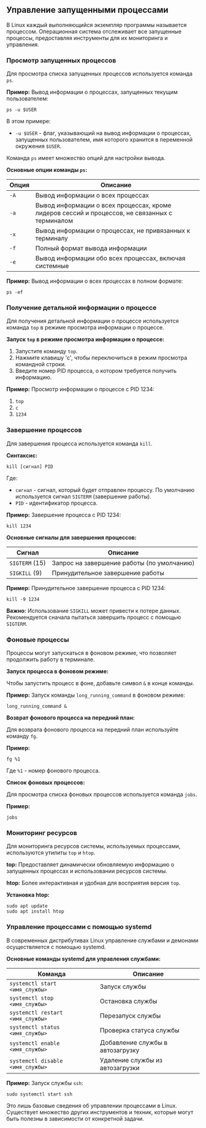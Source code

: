 <h2>Управление запущенными процессами</h2>

В Linux каждый выполняющийся экземпляр программы называется процессом. Операционная система отслеживает все запущенные процессы, предоставляя инструменты для их мониторинга и управления. 

<h3>Просмотр запущенных процессов</h3>

Для просмотра списка запущенных процессов используется команда `ps`. 

**Пример:** Вывод информации о процессах, запущенных текущим пользователем:

```
ps -u $USER
```

В этом примере:
* `-u $USER` - флаг, указывающий на вывод информации о процессах, запущенных пользователем, имя которого хранится в переменной окружения `$USER`. 

Команда `ps` имеет множество опций для настройки вывода. 

**Основные опции команды `ps`:**

| Опция | Описание |
|---|---|
| `-A` | Вывод информации о всех процессах |
| `-a` | Вывод информации о всех процессах, кроме лидеров сессий и процессов, не связанных с терминалом |
| `-x` | Вывод информации о процессах, не привязанных к терминалу |
| `-f` | Полный формат вывода информации |
| `-e` | Вывод информации обо всех процессах, включая системные |

**Пример:** Вывод информации о всех процессах в полном формате:

```
ps -ef
```

### Получение детальной информации о процессе

Для получения детальной информации о процессе используется команда `top` в режиме просмотра информации о процессе. 

**Запуск `top` в режиме просмотра информации о процессе:**

1. Запустите команду `top`.
2. Нажмите клавишу 'c', чтобы переключиться в режим просмотра командной строки.
3. Введите номер PID процесса, о котором требуется получить информацию.

**Пример:** Просмотр информации о процессе с PID 1234:

1. `top`
2. `c`
3. `1234`

### Завершение процессов

Для завершения процесса используется команда `kill`. 

**Синтаксис:**

```
kill [сигнал] PID
```

Где:
* `сигнал` - сигнал, который будет отправлен процессу. По умолчанию используется сигнал `SIGTERM` (завершение работы).
* `PID` - идентификатор процесса.

**Пример:** Завершение процесса с PID 1234:

```
kill 1234
```

**Основные сигналы для завершения процессов:**

| Сигнал | Описание |
|---|---|
| `SIGTERM` (15) | Запрос на завершение работы (по умолчанию) |
| `SIGKILL` (9) | Принудительное завершение работы |

**Пример:** Принудительное завершение процесса с PID 1234:

```
kill -9 1234 
```

**Важно:** Использование `SIGKILL` может привести к потере данных. Рекомендуется сначала пытаться завершить процесс с помощью `SIGTERM`.

<h3>Фоновые процессы</h3>

Процессы могут запускаться в фоновом режиме, что позволяет продолжить работу в терминале.

**Запуск процесса в фоновом режиме:**

Чтобы запустить процесс в фоне, добавьте символ `&` в конце команды.

**Пример:** Запуск команды `long_running_command` в фоновом режиме:

```
long_running_command &
```

**Возврат фонового процесса на передний план:**

Для возврата фонового процесса на передний план используйте команду `fg`.

**Пример:**

```
fg %1
```

Где `%1` - номер фонового процесса.

**Список фоновых процессов:**

Для просмотра списка фоновых процессов используется команда `jobs`.

**Пример:**

```
jobs
```

### Мониторинг ресурсов

Для мониторинга ресурсов системы, используемых процессами, используются утилиты `top` и `htop`.

**top:** Предоставляет динамически обновляемую информацию о запущенных процессах и использовании ресурсов системы.

**htop:** Более интерактивная и удобная для восприятия версия `top`.

**Установка htop:**

```
sudo apt update
sudo apt install htop
```

### Управление процессами с помощью systemd

В современных дистрибутивах Linux управление службами и демонами осуществляется с помощью systemd. 

**Основные команды systemd для управления службами:**

| Команда | Описание |
|---|---|
| `systemctl start <имя_службы>` | Запуск службы |
| `systemctl stop <имя_службы>` | Остановка службы |
| `systemctl restart <имя_службы>` | Перезапуск службы |
| `systemctl status <имя_службы>` | Проверка статуса службы |
| `systemctl enable <имя_службы>` | Добавление службы в автозагрузку |
| `systemctl disable <имя_службы>` | Удаление службы из автозагрузки |

**Пример:** Запуск службы `ssh`:

```
sudo systemctl start ssh
```

Это лишь базовые сведения об управлении процессами в Linux. Существует множество других инструментов и техник, которые могут быть полезны в зависимости от конкретной задачи.